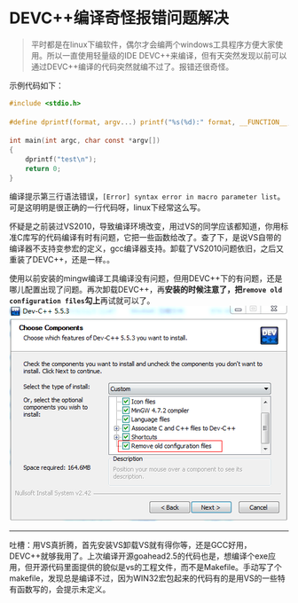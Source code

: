# DEVC++编译奇怪报错问题解决  

> 平时都是在linux下编软件，偶尔才会编两个windows工具程序方便大家使用。所以一直使用轻量级的IDE DEVC++来编译，但有天突然发现以前可以通过DEVC++编译的代码突然就编不过了。报错还很奇怪。  

示例代码如下：  
```c
#include <stdio.h>

#define dprintf(format, argv...) printf("%s(%d):" format, __FUNCTION__, __LINE__, ##argv)

int main(int argc, char const *argv[])
{
    dprintf("test\n");
    return 0;
}

```

编译提示第三行语法错误，`[Error] syntax error in macro parameter list`。可是这明明是很正确的一行代码呀，linux下经常这么写。  

怀疑是之前装过VS2010，导致编译环境改变，用过VS的同学应该都知道，你用标准C库写的代码编译有时有问题，它把一些函数给改了。查了下，是说VS自带的编译器不支持变参宏的定义，gcc编译器支持。卸载了VS2010问题依旧，之后又重装了DEVC++，还是一样。。  

使用以前安装的mingw编译工具编译没有问题，但用DEVC++下的有问题，还是哪儿配置出现了问题。再次卸载DEVC++，再**安装的时候注意了，把`remove old configuration files`勾上**再试就可以了。  
![](./pic/20170122_devc++_err.png)  

---

吐槽：用VS真折腾，首先安装VS卸载VS就有得你等，还是GCC好用，DEVC++就够我用了。上次编译开源goahead2.5的代码也是，想编译个exe应用，但开源代码里面提供的貌似是vs的工程文件，而不是Makefile。手动写了个makefile，发现总是编译不过，因为WIN32宏包起来的代码有的是用VS的一些特有函数写的，会提示未定义。  
